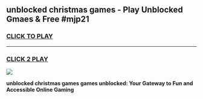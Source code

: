 
## unblocked christmas games - Play Unblocked Gmaes & Free #mjp21
<h3>
<a href="https://premium.freeplayer.one?title=unblocked_christmas_games&ref=01M">CLICK TO PLAY</a></h3>
<hr>

<h3>
<a href="https://premium.freeplayer.one?title=unblocked_christmas_games&ref=01M">CLICK 2 PLAY</a>
  
</h3>

<a href="https://premium.freeplayer.one?title=unblocked_christmas_games&ref=01M"><img src="https://clearcache.store/games.png"></a>


**unblocked christmas games games unblocked: Your Gateway to Fun and Accessible Online Gaming**
